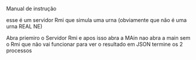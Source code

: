 Manual de instrução 

esse é um servidor Rmi que simula uma urna (obviamente que não é uma urna REAL NE) 

Abra priemiro o Servidor Rmi e apos isso abra a MAin nao abra a main sem o Rmi que não vai funcionar para ver o resultado em JSON termine os 2 processos

